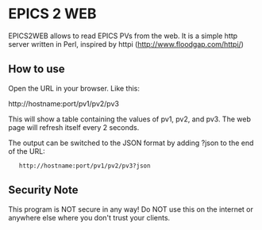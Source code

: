 EPICS 2 WEB
===========

EPICS2WEB allows to read EPICS PVs from the web.
It is a simple http server written in Perl, inspired by httpi (http://www.floodgap.com/httpi/)

How to use
----------
Open the URL in your browser. Like this:

   http://hostname:port/pv1/pv2/pv3

This will show a table containing the values of pv1, pv2, and pv3.
The web page will refresh itself every 2 seconds.

The output can be switched to the JSON format by adding ?json to the end of the URL:

	   http://hostname:port/pv1/pv2/pv3?json


Security Note
-------------
This program is NOT secure in any way!
Do NOT use this on the internet or anywhere else where you
don't trust your clients.
